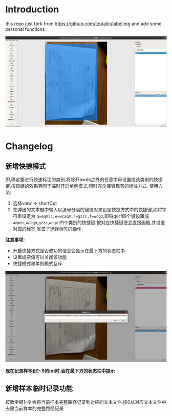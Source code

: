 # Introduction
this repo just fork from <https://github.com/tzutalin/labelImg> and add some personal functions

![](./demo/labelimg_demo.png)

# Changelog
## 新增快捷模式
即,确定要进行快速标注的类别,将除开awds之外的任意字母设置成该类别的快捷键,按该键的效果等同于临时开启单例模式,同时完全兼容现有的标注方式.
使用方法:
1. 选择view -> shortCut
2. 在弹出的文本框中输入以逗号分隔的键值对来设定快捷方式中的快捷键,如将字符串设定为 `q=aqmzc,e=wcaqm,r=gzzc,f=wcgz`,即将qerf四个键设置成`aqmzc`,`wcaqm`,`gzzc`,`wcgz` 四个类别的快捷键.按对应快捷键便会直接画框,并设置对应的标签,省去了选择标签的操作.

**注意事项:**
- 开启快捷方式是否成功的信息会显示在最下方的状态栏中
- 设置成空值可以关闭该功能
- 快捷模式和单例模式互斥

![](./demo/labelimg_demo2.png)

**现在记录样本到1~9的txt时,会在最下方的状态栏中提示**

## 新增样本临时记录功能
按数字键1~9 会将当前样本完整路径记录到对应的文本文件,按0从对应文本文件中去除当前样本的完整路径记录
